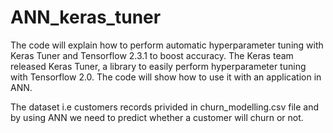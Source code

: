 # ANN_keras_tuner

The code will explain how to perform automatic hyperparameter tuning with Keras Tuner and Tensorflow 2.3.1 to boost accuracy.
The Keras team released Keras Tuner, a library to easily perform hyperparameter tuning with Tensorflow 2.0.
The code will show how to use it with an application in ANN.

The dataset i.e customers records privided in  churn_modelling.csv file and by using ANN we need to predict whether a customer will churn or not. 
